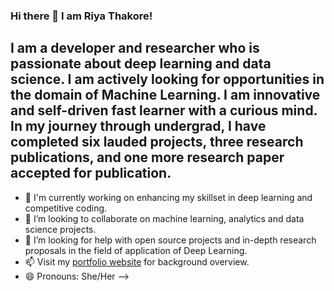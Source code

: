 ### Hi there 👋 I am Riya Thakore!

<!--
**RiyaThakore/RiyaThakore** is a ✨ _special_ ✨ repository because its `README.md` (this file) appears on your GitHub profile.-->

## I am a developer and researcher who is passionate about deep learning and data science. I am actively looking for opportunities in the domain of Machine Learning. I am innovative and self-driven fast learner with a curious mind. In my journey through undergrad, I have completed six lauded projects, three research publications, and one more research paper accepted for publication.

- 🔭 I'm currently working on enhancing my skillset in deep learning and competitive coding.
- 👯 I’m looking to collaborate on machine learning, analytics and data science projects.
- 🤔 I’m looking for help with open source projects and in-depth research proposals in the field of application of Deep Learning.
- 📫 Visit my [portfolio website](https://riyathakore.github.io/) for background overview.
- 😄 Pronouns: She/Her
-->
